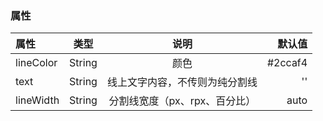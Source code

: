 ### 属性
属性 | 类型 | 说明 | 默认值
:- | :-: | :-: | -: 
lineColor | String | 颜色 | #2ccaf4
text | String | 线上文字内容，不传则为纯分割线 | ''
lineWidth | String | 分割线宽度（px、rpx、百分比） | auto


